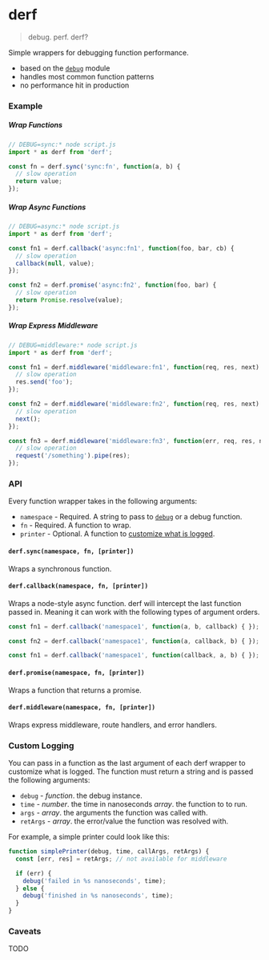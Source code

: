 # derf

> debug. perf. derf?

Simple wrappers for debugging function performance.

 * based on the [`debug`](https://github.com/visionmedia/debug) module
 * handles most common function patterns
 * no performance hit in production

### Example

##### Wrap Functions
```js
// DEBUG=sync:* node script.js
import * as derf from 'derf';

const fn = derf.sync('sync:fn', function(a, b) {
  // slow operation
  return value;
});

```

##### Wrap Async Functions
```js
// DEBUG=async:* node script.js
import * as derf from 'derf';

const fn1 = derf.callback('async:fn1', function(foo, bar, cb) {
  // slow operation
  callback(null, value);
});

const fn2 = derf.promise('async:fn2', function(foo, bar) {
  // slow operation
  return Promise.resolve(value);
});

```

##### Wrap Express Middleware
```js
// DEBUG=middleware:* node script.js
import * as derf from 'derf';

const fn1 = derf.middleware('middleware:fn1', function(req, res, next) {
  // slow operation
  res.send('foo');
});

const fn2 = derf.middleware('middleware:fn2', function(req, res, next) {
  // slow operation
  next();
});

const fn3 = derf.middleware('middleware:fn3', function(err, req, res, next) {
  // slow operation
  request('/something').pipe(res);
});

```

### API

Every function wrapper takes in the following arguments:
 * `namespace` - Required. A string to pass to [`debug`](https://github.com/visionmedia/debug) or a debug function.
 * `fn` - Required. A function to wrap.
 * `printer` - Optional. A function to [customize what is logged](#custom-logging).

#### `derf.sync(namespace, fn, [printer])`
Wraps a synchronous function.

#### `derf.callback(namespace, fn, [printer])`
Wraps a node-style async function. derf will intercept the last function
passed in. Meaning it can work with the following types of argument orders.

```js
const fn1 = derf.callback('namespace1', function(a, b, callback) { });

const fn2 = derf.callback('namespace1', function(a, callback, b) { });

const fn1 = derf.callback('namespace1', function(callback, a, b) { });
```

#### `derf.promise(namespace, fn, [printer])`
Wraps a function that returns a promise.

#### `derf.middleware(namespace, fn, [printer])`
Wraps express middleware, route handlers, and error handlers.


### Custom Logging
You can pass in a function as the last argument of each derf wrapper to customize what is logged. The function must return a string and is passed the following arguments:

 * `debug` - _function_. the debug instance.
 * `time` - _number_. the time in nanoseconds _array_. the function to to run.
 * `args` - _array_. the arguments the function was called with.
 * `retArgs` - _array_. the error/value the function was resolved with.

For example, a simple printer could look like this:

```js
function simplePrinter(debug, time, callArgs, retArgs) {
  const [err, res] = retArgs; // not available for middleware

  if (err) {
    debug('failed in %s nanoseconds', time);
  } else {
    debug('finished in %s nanoseconds', time);
  }
}
```

### Caveats

TODO

